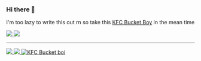 ### Hi there 👋

I'm too lazy to write this out rn so take this
[KFC Bucket Boy](https://bucketbot.dev) in the mean time

<a href="https://github.com/KingOKarma">
  <img src="https://komarev.com/ghpvc/?username=KingOKarma&style=flat-square" />
</a>
<a href="https://github.com/KingOKarma">
  <img src="https://img.shields.io/github/followers/KingOKarma?style=social" />
</a>
<br>

 
---  
  
<a href="https://github.com/KingOKarma">
  <img src="https://github-readme-stats.vercel.app/api?username=KingOKarma&show_icons=true&hide_border=true&theme=onedark" />
</a>

<a href="https://github.com/KingOKarma">
  <img src="https://github-readme-stats.vercel.app/api/top-langs/?username=KingOKarma&layout=compact&theme=onedark" />
</a>


<a href="https://bucketbot.dev" >
  <img src="https://top.gg/api/widget/614110037291565056.svg" alt="KFC Bucket boi" />
</a>
